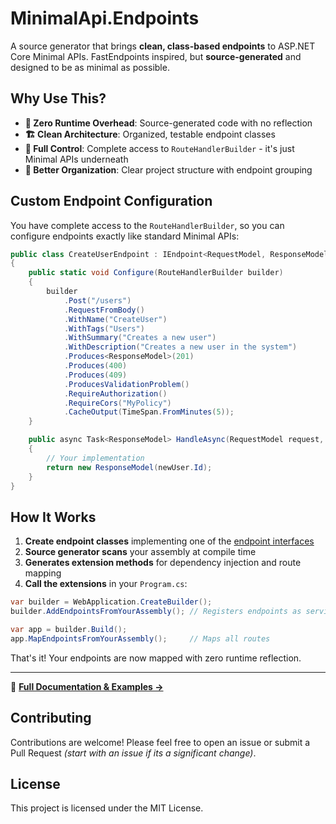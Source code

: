 ﻿# MinimalApi.Endpoints

A source generator that brings **clean, class-based endpoints** to ASP.NET Core Minimal APIs. FastEndpoints inspired, but **source-generated** and designed to be as minimal as possible.

## Why Use This?

- **🚀 Zero Runtime Overhead**: Source-generated code with no reflection
- **🏗️ Clean Architecture**: Organized, testable endpoint classes  
- **🔧 Full Control**: Complete access to `RouteHandlerBuilder` - it's just Minimal APIs underneath
- **📁 Better Organization**: Clear project structure with endpoint grouping

## Custom Endpoint Configuration

You have complete access to the `RouteHandlerBuilder`, so you can configure endpoints exactly like standard Minimal APIs:

```csharp
public class CreateUserEndpoint : IEndpoint<RequestModel, ResponseModel>
{
    public static void Configure(RouteHandlerBuilder builder)
    {
		builder
            .Post("/users")
            .RequestFromBody()
            .WithName("CreateUser")
            .WithTags("Users")
            .WithSummary("Creates a new user")
            .WithDescription("Creates a new user in the system")
            .Produces<ResponseModel>(201)
            .Produces(400)
            .Produces(409)
            .ProducesValidationProblem()
            .RequireAuthorization()
            .RequireCors("MyPolicy")
            .CacheOutput(TimeSpan.FromMinutes(5));
    }

    public async Task<ResponseModel> HandleAsync(RequestModel request, CancellationToken ct)
    {
        // Your implementation
        return new ResponseModel(newUser.Id);
    }
}
```

## How It Works

1. **Create endpoint classes** implementing one of the [endpoint interfaces](https://github.com/IeuanWalker/MinimalApi.Endpoints/wiki/Endpoints)
2. **Source generator scans** your assembly at compile time
3. **Generates extension methods** for dependency injection and route mapping
4. **Call the extensions** in your `Program.cs`:

```csharp
var builder = WebApplication.CreateBuilder();
builder.AddEndpointsFromYourAssembly(); // Registers endpoints as services

var app = builder.Build();
app.MapEndpointsFromYourAssembly();     // Maps all routes
```

That's it! Your endpoints are now mapped with zero runtime reflection.

---

📖 **[Full Documentation & Examples →](https://github.com/IeuanWalker/MinimalApi.Endpoints/wiki)**


## Contributing
Contributions are welcome! Please feel free to open an issue or submit a Pull Request _(start with an issue if its a significant change)_.

## License
This project is licensed under the MIT License.
